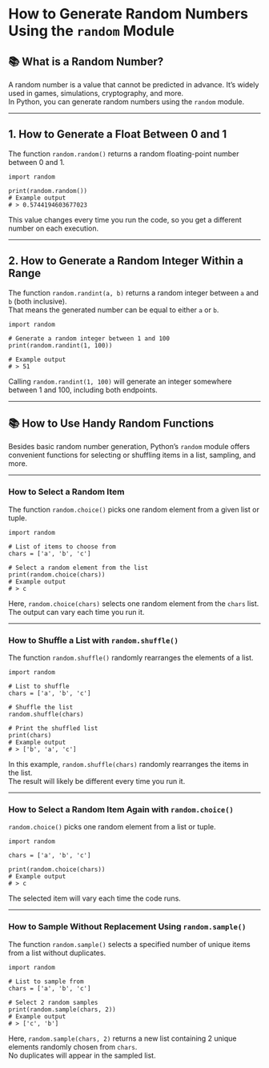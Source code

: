 # How to Generate Random Numbers Using the `random` Module

## 📚 What is a Random Number?

A random number is a value that cannot be predicted in advance. It’s widely used in games, simulations, cryptography, and more.  
In Python, you can generate random numbers using the `random` module.

---

## 1. How to Generate a Float Between 0 and 1

The function `random.random()` returns a random floating-point number between 0 and 1.

~~~
import random

print(random.random())
# Example output
# > 0.5744194603677023
~~~

This value changes every time you run the code, so you get a different number on each execution.

---

## 2. How to Generate a Random Integer Within a Range

The function `random.randint(a, b)` returns a random integer between `a` and `b` (both inclusive).  
That means the generated number can be equal to either `a` or `b`.

~~~
import random

# Generate a random integer between 1 and 100
print(random.randint(1, 100))

# Example output
# > 51
~~~

Calling `random.randint(1, 100)` will generate an integer somewhere between 1 and 100, including both endpoints.

---

## 📚 How to Use Handy Random Functions

Besides basic random number generation, Python’s `random` module offers convenient functions for selecting or shuffling items in a list, sampling, and more.

---

### How to Select a Random Item

The function `random.choice()` picks one random element from a given list or tuple.

~~~
import random

# List of items to choose from
chars = ['a', 'b', 'c']

# Select a random element from the list
print(random.choice(chars))
# Example output
# > c
~~~

Here, `random.choice(chars)` selects one random element from the `chars` list.  
The output can vary each time you run it.

---

### How to Shuffle a List with `random.shuffle()`

The function `random.shuffle()` randomly rearranges the elements of a list.

~~~
import random

# List to shuffle
chars = ['a', 'b', 'c']

# Shuffle the list
random.shuffle(chars)

# Print the shuffled list
print(chars)
# Example output
# > ['b', 'a', 'c']
~~~

In this example, `random.shuffle(chars)` randomly rearranges the items in the list.  
The result will likely be different every time you run it.

---

### How to Select a Random Item Again with `random.choice()`

`random.choice()` picks one random element from a list or tuple.

~~~
import random

chars = ['a', 'b', 'c']

print(random.choice(chars))
# Example output
# > c
~~~

The selected item will vary each time the code runs.

---

### How to Sample Without Replacement Using `random.sample()`

The function `random.sample()` selects a specified number of unique items from a list without duplicates.

~~~
import random

# List to sample from
chars = ['a', 'b', 'c']

# Select 2 random samples
print(random.sample(chars, 2))
# Example output
# > ['c', 'b']
~~~

Here, `random.sample(chars, 2)` returns a new list containing 2 unique elements randomly chosen from `chars`.  
No duplicates will appear in the sampled list.
